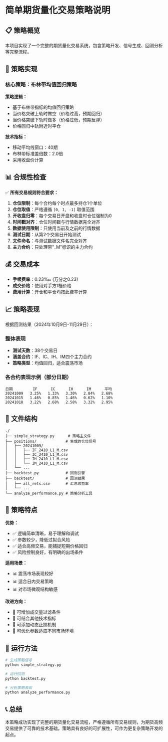 # 简单期货量化交易策略说明

## 📋 策略概览

本项目实现了一个完整的期货量化交易系统，包含策略开发、信号生成、回测分析等完整流程。

## 🚀 策略实现

### 核心策略：布林带均值回归策略

**策略逻辑：**
- 基于布林带指标的均值回归策略
- 当价格突破上轨时做空（价格过高，预期回归）
- 当价格突破下轨时做多（价格过低，预期反弹）
- 价格回归中轨附近时平仓

**技术指标：**
- 移动平均线窗口：40期
- 布林带标准差倍数：2.0倍
- 采用收盘价计算

## 📊 合规性检查

✅ **所有交易规则符合要求：**

1. **仓位限制**：每个合约每个时点最多持仓1个单位
2. **仓位取值**：严格遵循 `[0, 1, -1]` 取值范围
3. **开收盘归零**：每个交易日开盘和收盘时仓位强制为0
4. **时间戳对齐**：仓位时间戳与行情数据完全对齐
5. **数据使用限制**：只使用当前及之前的行情数据
6. **测试日期**：从第2个交易日开始测试
7. **文件命名**：与测试数据文件名完全对齐
8. **主力合约**：只处理带"_M"标识的主力合约

## 💰 交易成本

- **手续费率**：0.23‱ (万分之0.23)
- **成交价格**：使用对手方1档价格
- **费用计算**：开仓和平仓均按此费率计算

## 📈 策略表现

根据回测结果（2024年10月9日-11月29日）：

### 整体表现
- **测试天数**：38个交易日
- **涵盖合约**：IF、IC、IH、IM四个主力合约
- **策略类型**：均值回归，适合震荡市场

### 各合约表现示例（部分日期）
```
日期         IF      IC      IH      IM      平均
20241009   3.25%   1.33%   3.30%   2.84%   2.68%
20241015   1.46%   0.85%   1.46%   0.62%   1.10%
20241018   3.22%   2.68%   2.58%   3.32%   2.95%
```

## 🔧 文件结构

```
./
├── simple_strategy.py      # 策略主文件
├── positions/             # 生成的仓位信号
│   ├── 20241009/
│   │   ├── IF_2410_L1_M.csv
│   │   ├── IC_2410_L1_M.csv
│   │   ├── IH_2410_L1_M.csv
│   │   └── IM_2410_L1_M.csv
│   └── ...
├── backtest.py            # 回测引擎
├── backtest/              # 回测结果
│   ├── all_rets.csv       # 汇总收益率
│   └── ...
└── analyze_performance.py # 策略分析工具
```

## 🎯 策略特点

**优势：**
- ✅ 逻辑简单清晰，易于理解和调试
- ✅ 参数较少，降低过拟合风险
- ✅ 适合高频交易，能捕捉短期价格回归
- ✅ 风险控制良好，有明确的出场条件

**适用场景：**
- 📊 震荡市场表现较好
- 📊 适合日内交易策略
- 📊 对市场微观结构敏感

**改进方向：**
- 🔧 可增加成交量过滤条件
- 🔧 可结合其他技术指标
- 🔧 可添加动态止损机制
- 🔧 可优化参数适应不同市场环境

## 🚀 运行方法

```bash
# 生成策略信号
python simple_strategy.py

# 运行回测
python backtest.py

# 分析策略表现
python analyze_performance.py
```

## 📞 总结

本策略成功实现了完整的期货量化交易流程，严格遵循所有交易规则，为期货高频交易提供了可靠的技术基础。策略具有良好的可扩展性，可作为更复杂策略开发的起点。

